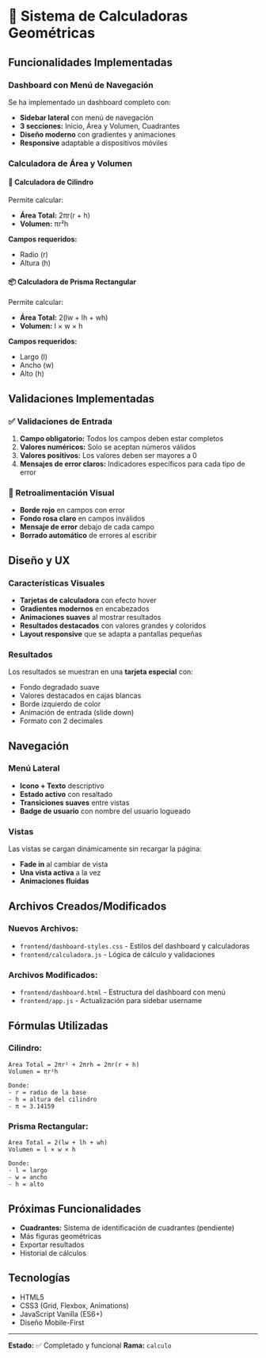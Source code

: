 # 📐 Sistema de Calculadoras Geométricas

## Funcionalidades Implementadas

### Dashboard con Menú de Navegación

Se ha implementado un dashboard completo con:

- **Sidebar lateral** con menú de navegación
- **3 secciones:** Inicio, Área y Volumen, Cuadrantes
- **Diseño moderno** con gradientes y animaciones
- **Responsive** adaptable a dispositivos móviles

### Calculadora de Área y Volumen

#### 🔵 Calculadora de Cilindro

Permite calcular:
- **Área Total:** 2πr(r + h)
- **Volumen:** πr²h

**Campos requeridos:**
- Radio (r)
- Altura (h)

#### 📦 Calculadora de Prisma Rectangular

Permite calcular:
- **Área Total:** 2(lw + lh + wh)
- **Volumen:** l × w × h

**Campos requeridos:**
- Largo (l)
- Ancho (w)
- Alto (h)

## Validaciones Implementadas

### ✅ Validaciones de Entrada

1. **Campo obligatorio:** Todos los campos deben estar completos
2. **Valores numéricos:** Solo se aceptan números válidos
3. **Valores positivos:** Los valores deben ser mayores a 0
4. **Mensajes de error claros:** Indicadores específicos para cada tipo de error

### 🎨 Retroalimentación Visual

- **Borde rojo** en campos con error
- **Fondo rosa claro** en campos inválidos
- **Mensaje de error** debajo de cada campo
- **Borrado automático** de errores al escribir

## Diseño y UX

### Características Visuales

- **Tarjetas de calculadora** con efecto hover
- **Gradientes modernos** en encabezados
- **Animaciones suaves** al mostrar resultados
- **Resultados destacados** con valores grandes y coloridos
- **Layout responsive** que se adapta a pantallas pequeñas

### Resultados

Los resultados se muestran en una **tarjeta especial** con:
- Fondo degradado suave
- Valores destacados en cajas blancas
- Borde izquierdo de color
- Animación de entrada (slide down)
- Formato con 2 decimales

## Navegación

### Menú Lateral

- **Icono + Texto** descriptivo
- **Estado activo** con resaltado
- **Transiciones suaves** entre vistas
- **Badge de usuario** con nombre del usuario logueado

### Vistas

Las vistas se cargan dinámicamente sin recargar la página:
- **Fade in** al cambiar de vista
- **Una vista activa** a la vez
- **Animaciones fluidas**

## Archivos Creados/Modificados

### Nuevos Archivos:
- `frontend/dashboard-styles.css` - Estilos del dashboard y calculadoras
- `frontend/calculadora.js` - Lógica de cálculo y validaciones

### Archivos Modificados:
- `frontend/dashboard.html` - Estructura del dashboard con menú
- `frontend/app.js` - Actualización para sidebar username

## Fórmulas Utilizadas

### Cilindro:
```
Área Total = 2πr² + 2πrh = 2πr(r + h)
Volumen = πr²h

Donde:
- r = radio de la base
- h = altura del cilindro
- π ≈ 3.14159
```

### Prisma Rectangular:
```
Área Total = 2(lw + lh + wh)
Volumen = l × w × h

Donde:
- l = largo
- w = ancho  
- h = alto
```

## Próximas Funcionalidades

- **Cuadrantes:** Sistema de identificación de cuadrantes (pendiente)
- Más figuras geométricas
- Exportar resultados
- Historial de cálculos

## Tecnologías

- HTML5
- CSS3 (Grid, Flexbox, Animations)
- JavaScript Vanilla (ES6+)
- Diseño Mobile-First

---

**Estado:** ✅ Completado y funcional
**Rama:** `calculo`
